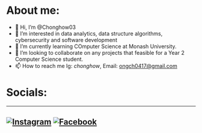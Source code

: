 # About me:
- 👋 Hi, I’m @Chonghow03
- 👀 I’m interested in data analytics, data structure algorithms, cybersecurity and software development
- 🌱 I’m currently learning COmputer Science at Monash University.
- 💞️ I’m looking to collaborate on any projects that feasible for a Year 2 Computer Science student.
- 📫 How to reach me Ig: _chonghow_, Email: ongch0417@gmail.com

# Socials:
---
[![Instagram](https://img.shields.io/badge/Instagram-%23E4405F.svg?logo=Instagram&logoColor=white)](https://www.instagram.com/_chonghow_/?next=%2F) [![Facebook](https://img.shields.io/badge/facebook-blue)](https://www.facebook.com/chonghow0929 )
---



